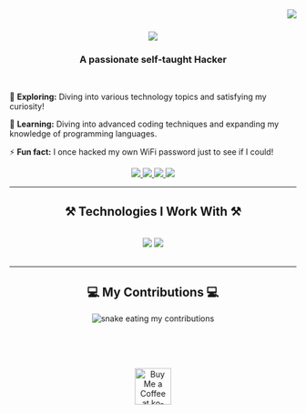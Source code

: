 <img align="right" src="https://komarev.com/ghpvc/?username=notrifat&abbreviated=true" />

<h1 align="center">
    <img src="https://readme-typing-svg.herokuapp.com/?font=Righteous&size=35&center=true&vCenter=true&width=500&height=70&duration=4000&lines=Hi+There!+%F0%9F%91%8B;+I%27m+Rifat+Al+Jubayer!;"/>
</h1>

<h3 align="center">A passionate self-taught Hacker</h3>
<br/>

<p align="center">

  🔭 **Exploring:** Diving into various technology topics and satisfying my curiosity!  

  🌱 **Learning:** Diving into advanced coding techniques and expanding my knowledge of programming languages.  

  ⚡ **Fun fact:** I once hacked my own WiFi password just to see if I could!
</p>

 
<div align="center"> 
  <a href="mailto:rifataljubaer2@gmail.com">
    <img src="https://img.shields.io/badge/Gmail-333333?style=for-the-badge&logo=gmail&logoColor=red" />
  </a>
  <a href="https://www.linkedin.com/in/rifat-al-jubayer" target="_blank">
    <img src="https://img.shields.io/badge/LinkedIn-0077B5?style=for-the-badge&logo=linkedin&logoColor=white" target="_blank" />
  </a>
  <a href="https://kakarotsec.github.io" target="_blank">
     <img src="https://img.shields.io/badge/Portfolio-FF5722?style=for-the-badge&logo=todoist&logoColor=white" target="_blank" /> <!-- sqlite, safari, google-chrome are other good icon options -->
  </a>
    <a href="https://twitter.com/Tayn511">
    <img src="https://img.shields.io/badge/Twitter-1DA1F2?style=for-the-badge&logo=twitter&logoColor=white" />
  </a>
</div>

 <hr/>
 
<h2 align="center">⚒️ Technologies I Work With ⚒️</h2>
<br/>
<div align="center">
<img src="https://skillicons.dev/icons?i=react,bootstrap,mui,html,css,vscode,github,figma,tailwind,git,bash" />
<img src="https://skillicons.dev/icons?i=nodejs,python,javascript,typescript,express,firebase,mongodb,c,nextjs,mysql,flask" /><br>

</div>

<br/>
<hr/>

<div align="center">
  <h2>💻 My Contributions 💻</h2>

  <img alt="snake eating my contributions" src="https://media.giphy.com/media/v1.Y2lkPTc5MGI3NjExZmowdjg5ODFsMTZ0MnFzZnh3MTF4YThrbHVjMmlxYWdmbWFleDRoMyZlcD12MV9pbnRlcm5hbF9naWZfYnlfaWQmY3Q9Zw/W226lD4k0WFzTCgays/giphy.gif" />
  
  <br/><br/><br/>
  
<div align="center">
<a href='https://ko-fi.com/kakarot5' target='_blank'><img height='64' style='border:0px;height:64px;' src='https://storage.ko-fi.com/cdn/kofi1.png?v=3' border='0' alt='Buy Me a Coffee at ko-fi.com' /></a>
</div>

<br/>
